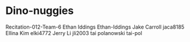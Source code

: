 # Dino-nuggies
Recitation-012-Team-6
Ethan Iddings Ethan-Iddings
Jake Carroll jaca8185
Ellina Kim elki4772
Jerry Li jli2003
tai polanowski tai-pol